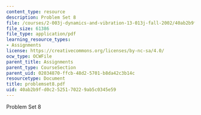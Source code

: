 ```yaml
---
content_type: resource
description: Problem Set 8
file: /courses/2-003j-dynamics-and-vibration-13-013j-fall-2002/40ab2b9fd0c2525170229ab5c0345e59_problemset8.pdf
file_size: 61386
file_type: application/pdf
learning_resource_types:
- Assignments
license: https://creativecommons.org/licenses/by-nc-sa/4.0/
ocw_type: OCWFile
parent_title: Assignments
parent_type: CourseSection
parent_uid: 02034870-ffcb-48d2-5701-b8da42c3b14c
resourcetype: Document
title: problemset8.pdf
uid: 40ab2b9f-d0c2-5251-7022-9ab5c0345e59
---
```

Problem Set 8